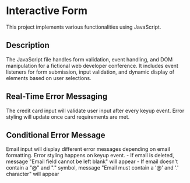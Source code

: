 # Interactive Form

This project implements various functionalities using JavaScript.

## Description

The JavaScript file handles form validation, event handling, and DOM manipulation for a fictional web developer conference. It includes event listeners for form submission, input validation, and dynamic display of elements based on user selections.

## Real-Time Error Messaging

The credit card input will validate user input after every keyup event. Error styling will update once card requirements are met.

## Conditional Error Message

Email input will display different error messages depending on email formatting. Error styling happens on keyup event.
    - If email is deleted, message "Email field cannot be left blank" will appear
    - If email doesn't contain a "@" and "." symbol, message "Email must contain a '@' and '.' character" will appear